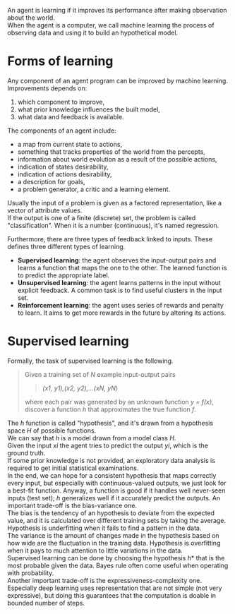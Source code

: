 An agent is learning if it improves its performance after making observation about the world.<br>
When the agent is a computer, we call machine learning the process of observing data and using it to build an hypothetical model.
# Forms of learning
Any component of an agent program can be improved by machine learning. Improvements depends on:
1. which component to improve,
2. what prior knowledge influences the built model,
3. what data and feedback is available.

The components of an agent include:
- a map from current state to actions,
- something that tracks properties of the world from the percepts,
- information about world evolution as a result of the possible actions,
- indication of states desirability,
- indication of actions desirability,
- a description for goals,
- a problem generator, a critic and a learning element.

Usually the input of a problem is given as a factored representation, like a vector of attribute values.<br>
If the output is one of a finite (discrete) set, the problem is called "classification". When it is a number (continuous), it's named regression.

Furthermore, there are three types of feedback linked to inputs. These defines three different types of learning.
- **Supervised learning**: the agent observes the input-output pairs and learns a function that maps the one to the other. The learned function is to predict the appropriate label.
- **Unsupervised learning**: the agent learns patterns in the input without explicit feedback. A common task is to find useful clusters in the input set.
- **Reinforcement learning**: the agent uses series of rewards and penalty to learn. It aims to get more rewards in the future by altering its actions.
# Supervised learning
Formally, the task of supervised learning is the following.
> Given a training set of *N* example input-output pairs
> 
> > *(x1, y1),(x2, y2),...(xN, yN)*
> 
> where each pair was generated by an unknown function *y = f(x)*, discover a function *h* that approximates the true function *f*.

The *h* function is called "hypothesis", and it's drawn from a hypothesis space *H* of possible functions.<br>
We can say that *h* is a model drawn from a model class *H*.<br>
Given the input *xi* the agent tries to predict the output *yi*, which is the ground truth.<br>
If some prior knowledge is not provided, an exploratory data analysis is required to get initial statistical examinations.<br>
In the end, we can hope for a consistent hypothesis that maps correctly every input, but especially with continuous-valued outputs, we just look for a best-fit function. Anyway, a function is good if it handles well never-seen inputs (test set); *h* generalizes well if it accurately predict the outputs.
An important trade-off is the bias-variance one.<br>
The bias is the tendency of an hypothesis to deviate from the expected value, and it is calculated over different training sets by taking the average. Hypothesis is underfitting when it fails to find a pattern in the data.<br>
The variance is the amount of changes made in the hypothesis based on how wide are the fluctuation in the training data. Hypothesis is overfitting when it pays to much attention to little variations in the data.<br>
Supervised learning can be done by choosing the hypothesis *h*\* that is the most probable given the data. Bayes rule often come useful when operating with probability.<br>
Another important trade-off is the expressiveness-complexity one. Especially deep learning uses representation that are not simple (not very expressive), but doing this guarantees that the computation is doable in bounded number of steps.